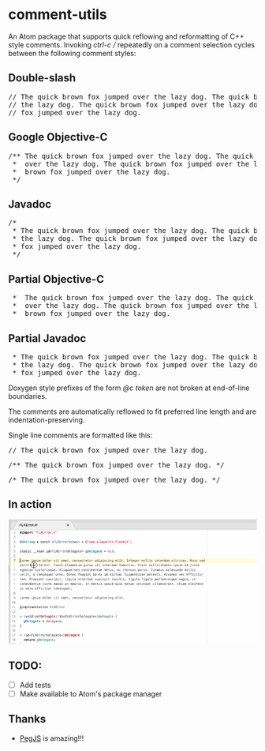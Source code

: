 # comment-utils
An Atom package that supports quick reflowing and reformatting of C++ style comments.
Invoking *ctrl-c /* repeatedly on a comment selection cycles between the following comment styles:

## Double-slash
<pre>
// The quick brown fox jumped over the lazy dog. The quick brown fox jumped over
// the lazy dog. The quick brown fox jumped over the lazy dog. The quick brown
// fox jumped over the lazy dog.
</pre>

## Google Objective-C
<pre>
/** The quick brown fox jumped over the lazy dog. The quick brown fox jumped
 *  over the lazy dog. The quick brown fox jumped over the lazy dog. The quick
 *  brown fox jumped over the lazy dog.
 */
</pre>

## Javadoc
<pre>
/*
 * The quick brown fox jumped over the lazy dog. The quick brown fox jumped over
 * the lazy dog. The quick brown fox jumped over the lazy dog. The quick brown
 * fox jumped over the lazy dog.
 */
</pre>

## Partial Objective-C

<pre>
 *  The quick brown fox jumped over the lazy dog. The quick brown fox jumped
 *  over the lazy dog. The quick brown fox jumped over the lazy dog. The quick
 *  brown fox jumped over the lazy dog.
</pre>

## Partial Javadoc
<pre>
 * The quick brown fox jumped over the lazy dog. The quick brown fox jumped over
 * the lazy dog. The quick brown fox jumped over the lazy dog. The quick brown
 * fox jumped over the lazy dog.
</pre>

Doxygen style prefixes of the form *@c token* are not broken at end-of-line boundaries.

The comments are automatically reflowed to fit preferred line length and are indentation-preserving.

Single line comments are formatted like this:

<pre>// The quick brown fox jumped over the lazy dog.</pre>
<pre>/** The quick brown fox jumped over the lazy dog. */</pre>
<pre>/* The quick brown fox jumped over the lazy dog. */</pre>

## In action

![Comment Utils](comment_utils.gif)

## TODO:
  - [ ] Add tests
  - [ ] Make available to Atom's package manager

## Thanks
  - [PegJS](https://pegjs.org/) is amazing!!!
